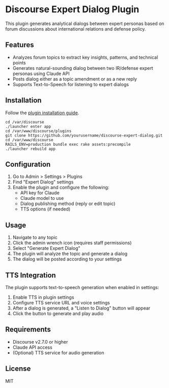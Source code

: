 # Discourse Expert Dialog Plugin

This plugin generates analytical dialogs between expert personas based on forum discussions about international relations and defense policy.

## Features

- Analyzes forum topics to extract key insights, patterns, and technical points
- Generates natural-sounding dialog between two IR/defense expert personas using Claude API
- Posts dialog either as a topic amendment or as a new reply
- Supports Text-to-Speech for listening to expert dialogs

## Installation

Follow the [plugin installation guide](https://meta.discourse.org/t/install-plugins-in-discourse/19157).

```
cd /var/discourse
./launcher enter app
cd /var/www/discourse/plugins
git clone https://github.com/yourusername/discourse-expert-dialog.git
cd /var/www/discourse
RAILS_ENV=production bundle exec rake assets:precompile
./launcher rebuild app
```

## Configuration

1. Go to Admin > Settings > Plugins
2. Find "Expert Dialog" settings
3. Enable the plugin and configure the following:
   - API key for Claude
   - Claude model to use
   - Dialog publishing method (reply or edit topic)
   - TTS options (if needed)

## Usage

1. Navigate to any topic
2. Click the admin wrench icon (requires staff permissions)
3. Select "Generate Expert Dialog"
4. The plugin will analyze the topic and generate a dialog
5. The dialog will be posted according to your settings

## TTS Integration

The plugin supports text-to-speech generation when enabled in settings:

1. Enable TTS in plugin settings
2. Configure TTS service URL and voice settings
3. After a dialog is generated, a "Listen to Dialog" button will appear
4. Click the button to generate and play audio

## Requirements

- Discourse v2.7.0 or higher
- Claude API access
- (Optional) TTS service for audio generation

## License

MIT 